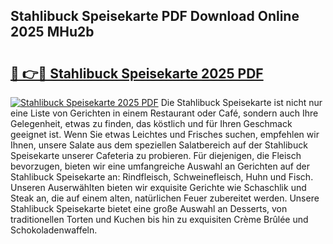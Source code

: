 ## Stahlibuck Speisekarte PDF Download Online 2025 MHu2b

# <h2><a href="http://gc95w4.nevu.top/?p=Stahlibuck+Speisekarte">🔗 👉🔴 Stahlibuck Speisekarte 2025 PDF</a></h2>

[![Stahlibuck Speisekarte 2025 PDF](https://i.imgur.com/dBaPXMq.png)](http://gc95w4.nevu.top/?p=Stahlibuck+Speisekarte)
Die Stahlibuck Speisekarte ist nicht nur eine Liste von Gerichten in einem Restaurant oder Café, sondern auch Ihre Gelegenheit, etwas zu finden, das köstlich und für Ihren Geschmack geeignet ist. Wenn Sie etwas Leichtes und Frisches suchen, empfehlen wir Ihnen, unsere Salate aus dem speziellen Salatbereich auf der Stahlibuck Speisekarte unserer Cafeteria zu probieren. Für diejenigen, die Fleisch bevorzugen, bieten wir eine umfangreiche Auswahl an Gerichten auf der Stahlibuck Speisekarte an: Rindfleisch, Schweinefleisch, Huhn und Fisch. Unseren Auserwählten bieten wir exquisite Gerichte wie Schaschlik und Steak an, die auf einem alten, natürlichen Feuer zubereitet werden. Unsere Stahlibuck Speisekarte bietet eine große Auswahl an Desserts, von traditionellen Torten und Kuchen bis hin zu exquisiten Crème Brûlée und Schokoladenwaffeln.
